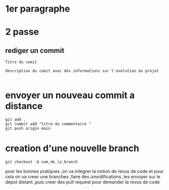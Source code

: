 # 1er paragraphe 
# 2 passe 
## rediger un commit
```
Titre du comit

description du comit avec des informations sur l'evolution du projet


```
# envoyer un nouveau commit a distance 
```
git add .
git commit add "titre du commentaire "
git push origin main
```

# creation d'une nouvelle branch
```
git checkout -b nom_de_la_branch

```
pour les bonnes pratiques ,on va integrer la  notion de revus de code et pour cela on va creer une branches ,faire des ùmodifications ,les envoyer sur le depot distant ,puis creer des pull request pour demander la revus de code 